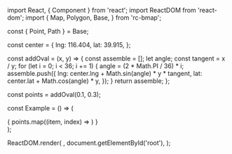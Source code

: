 import React, { Component } from 'react';
import ReactDOM from 'react-dom';
import {
  Map, Polygon, Base,
} from 'rc-bmap';

const { Point, Path } = Base;

const center = {
  lng: 116.404,
  lat: 39.915,
};

const addOval = (x, y) => {
  const assemble = [];
  let angle;
  const tangent = x / y;
  for (let i = 0; i < 36; i += 1) {
    angle = (2 * Math.PI / 36) * i;
    assemble.push({
      lng: center.lng + Math.sin(angle) * y * tangent,
      lat: center.lat + Math.cos(angle) * y,
    });
  }
  return assemble;
};

const points = addOval(0.1, 0.3);

const Example = () => (
  <div style={{ height: '100vh' }}>
    <Map
      ak="WAeVpuoSBH4NswS30GNbCRrlsmdGB5Gv"
      scrollWheelZoom
      zoom={10}
    >
      <Point name="center" lng="116.404" lat="39.915" />
      <Polygon
        strokeColor="blue"
        strokeWeight={6}
        strokeOpacity={0.5}
      >
        <Path>
          {
            points.map((item, index) => <Point key={index} lng={item.lng} lat={item.lat} />)
          }
        </Path>
      </Polygon>
    </Map>
  </div>
);

ReactDOM.render(
  <Example />,
  document.getElementById('root'),
);
